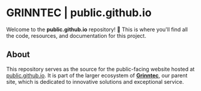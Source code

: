 # GRINNTEC | public.github.io

Welcome to the **public.github.io** repository! 🎉 This is where you'll find all the code, resources, and documentation for this project.

## About

This repository serves as the source for the public-facing website hosted at [public.github.io](#). It is part of the larger ecosystem of **[Grinntec](https://www.grinntec.net)**, our parent site, which is dedicated to innovative solutions and exceptional service.